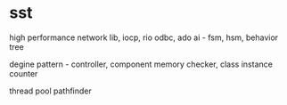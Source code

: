 # sst

high performance network lib, iocp, rio
odbc, ado
ai - fsm, hsm, behavior tree

degine pattern - controller, component
memory checker, class instance counter

thread pool
pathfinder

